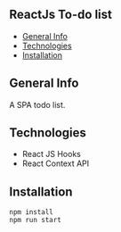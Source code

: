 ## ReactJs To-do list
* [General Info](#General-Info)
* [Technologies](#Technologies)
* [Installation](#Installation)

## General Info
A SPA todo list.

## Technologies
* React JS Hooks
* React Context API

## Installation

```
npm install 
npm run start
```
